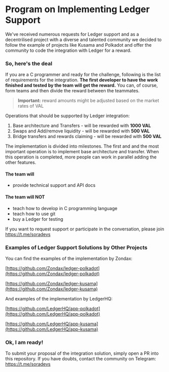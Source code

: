 # Program on Implementing Ledger Support

We've received numerous requests for Ledger support and as a decentrilised project with a diverse and talented community we decided to follow the example of projects like Kusama and Polkadot and offer the community to code the integration with Ledger for a reward.


### So, here's the deal

If you are a C programmer and ready for the challenge, following is the list of requirements for the integration.
**The first developer to have the work finished and tested by the team will get the reward.**
You can, of course, form teams and then divide the reward between the teammates.

>  **Important:** reward amounts might be adjusted based on the market rates of VAL

Operations that should be supported by Ledger integration:

1. Base architecture and Transfers - will be rewarded with **1000 VAL**
2. Swaps and Add/remove liquidity - will be rewarded with **500 VAL**
3. Bridge transfers and rewards claiming - will be rewarded with **500 VAL**

The implementation is divided into milestones. 
The first and and the most important operation is to implement base architecture and transfer. 
When this operation is completed, more people can work in parallel adding the other features.

#### The team will

- provide technical support and API docs

#### The team will NOT

- teach how to develop in C programming language
- teach how to use git
- buy a Ledger for testing

If you want to request support or participate in the conversation, please join https://t.me/soradevs


### Examples of Ledger Support Solutions by Other Projects

You can find the examples of the implementation by Zondax:

[https://github.com/Zondax/ledger-polkadot](https://github.com/Zondax/ledger-polkadot)

[https://github.com/Zondax/ledger-kusama](https://github.com/Zondax/ledger-kusama)


And examples of the implementation by LedgerHQ:

[https://github.com/LedgerHQ/app-polkadot](https://github.com/LedgerHQ/app-polkadot)

[https://github.com/LedgerHQ/app-kusama](https://github.com/LedgerHQ/app-kusama)

### Ok, I am ready!

To submit your proposal of the integration solution, simply open a PR into this repository.
If you have doubts, contact the community on Telegram: https://t.me/soradevs 